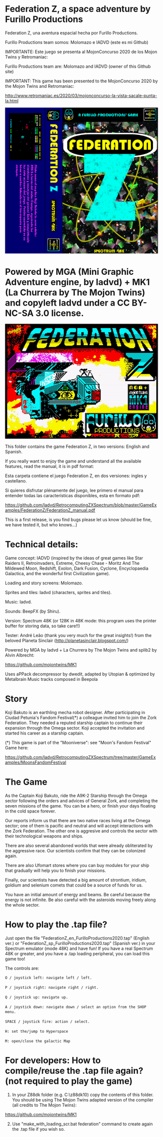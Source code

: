 # Federation Z, a space adventure by Furillo Productions

Federation Z, una aventura espacial hecha por Furillo Productions.

Furillo Productions team somos: Molomazo e IADVD (este es mi Github)

IMPORTANTE: Este juego se presenta al MojonConcurso 2020 de los Mojon Twins y Retromaniac:

Furillo Productions team are: Molomazo and IADVD (owner of this Github site)

IMPORTANT: This game has been presented to the MojonConcurso 2020 by the Mojon Twins
and Retromaniac:

http://www.retromaniac.es/2020/03/mojonconcurso-la-vista-sacale-punta-la.html

![alt text](https://github.com/Iadvd/RetrocomputingZXSpectrum/blob/master/GameExamples/FederationZ/FederationZCaratulaSP.jpg)

# Powered by MGA (Mini Graphic Adventure engine, by Iadvd) + MK1 (La Churrera by The Mojon Twins) and copyleft Iadvd under a CC BY-NC-SA 3.0 license.

![alt text](https://github.com/Iadvd/RetrocomputingZXSpectrum/blob/master/GameExamples/FederationZ/FZ_0.png)

This folder contains the game Federation Z, in two versions: English and Spanish.

If you really want to enjoy the game and understand all the available features, read the manual, it is in pdf format:

Esta carpeta contiene el juego Federation Z, en dos versiones: ingles y castellano.

Si quieres disfrutar plénamente del juego, lee primero el manual para entender todas las características disponibles, esta en formato pdf:

https://github.com/Iadvd/RetrocomputingZXSpectrum/blob/master/GameExamples/FederationZ/FederationZ_manual.pdf

This is a first release, is you find bugs please let us know (should be fine, we have tested it, but who knows...)

# Technical details:

Game concept: IADVD (inspired by the ideas of great games like Star Raiders II, Retroinvaders, Extreme, Cheesy Chase - Moritz And The Mildewed Moon, Redshift, Exolon, Dark Fusion, Cyclone, Encyclopaedia Galactica, and the wonderful first Civilization game).

Loading and story screens: Molomazo.

Sprites and tiles: Iadvd (characters, sprites and tiles).

Music: Iadvd.

Sounds: BeepFX (by Shiru).

Version: Spectrum 48K (or 128K in 48K mode: this program uses the printer buffer for storing data, so take care!!)

Tester:  André Leão (thank you very much for the great insights!) from the beloved Planeta Sinclair (http://planetasinclair.blogspot.com/)

Powered by MGA by Iadvd + La Churrera by The Mojon Twins and splib2 by Alvin Albrecht:

https://github.com/mojontwins/MK1

Uses aPPack decompressor by dwedit, adapted by Utopian & optimized by Metalbrain
Music tracks composed in Beepola

# Story

Koji Bakuto is an earthling mecha robot designer. After participating in Ciudad Petunia's Fandom Festival(*) a colleague invited him to join the Zork Federation. They needed a reputed starship captain to continue their expansion through the Omega sector. Koji accepted the invitation and started his career as a starship captain.

(*) This game is part of the "Mooniverse": see "Moon's Fandom Festival" Game here:

https://github.com/Iadvd/RetrocomputingZXSpectrum/tree/master/GameExamples/MoonsFandomFestival

# The Game

As the Captain Koji Bakuto, ride the A9K-2 Starship through the Omega sector following the orders and advices of General Zork, and completing the seven missions of the game. You can be a hero, or finish your days floating in the cold space forever.

Our reports inform us that there are two native races living at the Omega sector; one of them is pacific and neutral and will accept interactions with the Zork Federation. The other one is aggresive and controls the sector with their technological weapons and ships.

There are also several abandoned worlds that were already obliterated by the aggressive race. Our scientists confirm that they can be colonized again.

There are also Ufomart stores where you can buy modules for your ship that gradually will help you to finish your missions. 

Finally, our scientists have detected a big amount of strontium, iridium, goldium and selenium comets that could be a source of funds for us.

You have an initial amount of energy and beams. Be careful because the energy is not infinite. Be also careful with the asteroids moving freely along the whole sector.

# How to play the .tap file?

Just open the file "FederationZ_en_FurilloProductions2020.tap" (English ver.) or "FederationZ_sp_FurilloProductions2020.tap" (Spanish ver.) in your Spectrum emulator (mode 48K) and have fun! If you have a real Spectrum 48K or greater, and you have a .tap loading peripheral, you can load this game too! 

The controls are:

    O / joystick left: navigate left / left.

  	P / joystick right: navigate right / right. 

  	Q / joystick up: navigate up.

  	A / joystick down: navigate down / select an option from the SHOP menu.

  	SPACE / joystick fire: action / select.
	
	H: set the/jump to Hyperspace
	
	M: open/close the galactic Map
	  
# For developers: How to compile/reuse the .tap file again? (not required to play the game)

1. In your Z88dk folder (e.g. C:\z88dk10) copy the contents of this folder. You should be using The Mojon Twins adapted version of the compiler (all credits to The Mojon Twins):

https://github.com/mojontwins/MK1

2. Use "make_with_loading_scr.bat federation" command to create again the .tap file if you wish so.
